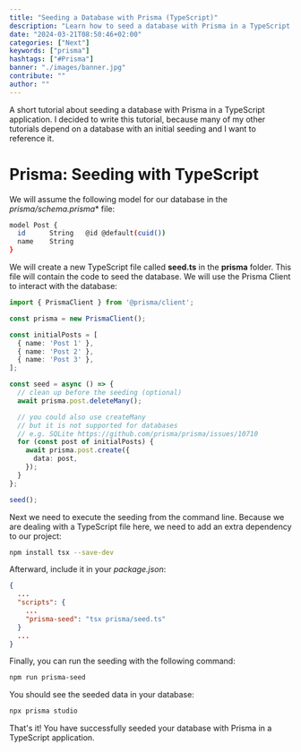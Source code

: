 ```yaml
---
title: "Seeding a Database with Prisma (TypeScript)"
description: "Learn how to seed a database with Prisma in a TypeScript application ..."
date: "2024-03-21T08:50:46+02:00"
categories: ["Next"]
keywords: ["prisma"]
hashtags: ["#Prisma"]
banner: "./images/banner.jpg"
contribute: ""
author: ""
---
```


<Sponsorship />

A short tutorial about seeding a database with Prisma in a TypeScript application. I decided to write this tutorial, because many of my other tutorials depend on a database with an initial seeding and I want to reference it.

# Prisma: Seeding with TypeScript

We will assume the following model for our database in the *prisma/schema.prisma** file:

```sh
model Post {
  id      String   @id @default(cuid())
  name    String
}
```

We will create a new TypeScript file called **seed.ts** in the **prisma** folder. This file will contain the code to seed the database. We will use the Prisma Client to interact with the database:

```ts
import { PrismaClient } from '@prisma/client';

const prisma = new PrismaClient();

const initialPosts = [
  { name: 'Post 1' },
  { name: 'Post 2' },
  { name: 'Post 3' },
];

const seed = async () => {
  // clean up before the seeding (optional)
  await prisma.post.deleteMany();

  // you could also use createMany
  // but it is not supported for databases
  // e.g. SQLite https://github.com/prisma/prisma/issues/10710
  for (const post of initialPosts) {
    await prisma.post.create({
      data: post,
    });
  }
};

seed();
```

Next we need to execute the seeding from the command line. Because we are dealing with a TypeScript file here, we need to add an extra dependency to our project:

```sh
npm install tsx --save-dev
```

Afterward, include it in your *package.json*:

```json
{
  ...
  "scripts": {
    ...
    "prisma-seed": "tsx prisma/seed.ts"
  }
  ...
}
```

Finally, you can run the seeding with the following command:

```sh
npm run prisma-seed
```

You should see the seeded data in your database:

```sh
npx prisma studio
```

That's it! You have successfully seeded your database with Prisma in a TypeScript application.
